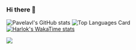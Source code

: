### Hi there 👋

![Pavelavl's GitHub stats](https://github-readme-stats-flame-six-78.vercel.app/api?username=pavelavl&show_icons=true&bg_color=00000000&hide_border=true&hide_title=true&hide=issues&show=reviews,prs_merged)
![Top Languages Card](https://github-readme-stats-flame-six-78.vercel.app/api/top-langs/?username=pavelavl&layout=compact&langs_count=10&card_width=250&theme=default&bg_color=00000000&include_all_commits=true&hide_border=true&hide_title=true)
[![Harlok's WakaTime stats](https://github-readme-stats.vercel.app/api/wakatime?username=pavelavl)](https://github.com/anuraghazra/github-readme-stats)

![](https://komarev.com/ghpvc/?username=pavelavl&style=flat-square&abbreviated=true)
